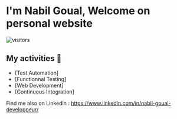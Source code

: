 # I'm Nabil Goual, Welcome on personal website

![visitors](https://visitor-badge.glitch.me/badge?page_id=Nabil-bali.nabil-bali)

## My activities 🎯

- [Test Automation]
- [Functionnal Testing]
- [Web Development]
- [Continuous Integration]

Find me also on Linkedin :
https://www.linkedin.com/in/nabil-goual-developpeur/
